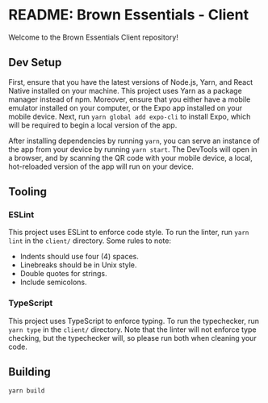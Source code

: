 # README: Brown Essentials - Client

Welcome to the Brown Essentials Client repository!

## Dev Setup

First, ensure that you have the latest versions of Node.js, Yarn, and React Native installed on your machine. This project uses Yarn as a package manager instead of npm. Moreover, ensure that you either have a mobile emulator installed on your computer, or the Expo app installed on your mobile device. Next, run `yarn global add expo-cli` to install Expo, which will be required to begin a local version of the app.

After installing dependencies by running `yarn`, you can serve an instance of the app from your device by running `yarn start`. The DevTools will open in a browser, and by scanning the QR code with your mobile device, a local, hot-reloaded version of the app will run on your device.

## Tooling

### ESLint

This project uses ESLint to enforce code style. To run the linter, run `yarn lint` in the `client/` directory. Some rules to note:

-   Indents should use four (4) spaces.
-   Linebreaks should be in Unix style.
-   Double quotes for strings.
-   Include semicolons.

### TypeScript

This project uses TypeScript to enforce typing. To run the typechecker, run `yarn type` in the `client/` directory. Note that the linter will not enforce type checking, but the typechecker will, so please run both when cleaning your code.

## Building

`yarn build`
